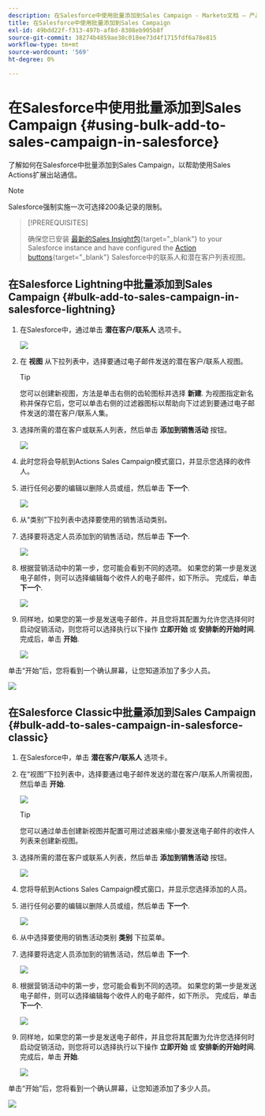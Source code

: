 ```yaml
---
description: 在Salesforce中使用批量添加到Sales Campaign - Marketo文档 — 产品文档
title: 在Salesforce中使用批量添加到Sales Campaign
exl-id: 49bdd22f-f313-497b-af8d-8308eb905b8f
source-git-commit: 38274b4859ae38c018ee73d4f1715fdf6a78e815
workflow-type: tm+mt
source-wordcount: '569'
ht-degree: 0%

---
```


# 在Salesforce中使用批量添加到Sales Campaign {#using-bulk-add-to-sales-campaign-in-salesforce}

了解如何在Salesforce中批量添加到Sales Campaign，以帮助使用Sales Actions扩展出站通信。

>[!NOTE]
>
>Salesforce强制实施一次可选择200条记录的限制。

>[!PREREQUISITES]
>
>确保您已安装 [最新的Sales Insight包](/help/marketo/product-docs/marketo-sales-insight/msi-for-salesforce/upgrading/upgrading-your-msi-package.md){target="_blank"} to your Salesforce instance and have configured the [Action buttons](/help/marketo/product-docs/marketo-sales-insight/actions/crm/salesforce-package-configuration/add-action-buttons-to-salesforce-list-view.md){target="_blank"} Salesforce中的联系人和潜在客户列表视图。

## 在Salesforce Lightning中批量添加到Sales Campaign {#bulk-add-to-sales-campaign-in-salesforce-lightning}

1. 在Salesforce中，通过单击 **潜在客户/联系人** 选项卡。

   ![](assets/using-bulk-add-to-sales-campaign-in-salesforce-1.png)

1. 在 **视图** 从下拉列表中，选择要通过电子邮件发送的潜在客户/联系人视图。

   >[!TIP]
   >
   >您可以创建新视图，方法是单击右侧的齿轮图标并选择 **新建**. 为视图指定新名称并保存它后，您可以单击右侧的过滤器图标以帮助向下过滤到要通过电子邮件发送的潜在客户/联系人集。

1. 选择所需的潜在客户或联系人列表，然后单击 **添加到销售活动** 按钮。

   ![](assets/using-bulk-add-to-sales-campaign-in-salesforce-2.png)

1. 此时您将会导航到Actions Sales Campaign模式窗口，并显示您选择的收件人。

1. 进行任何必要的编辑以删除人员或组，然后单击 **下一个**.

   ![](assets/using-bulk-add-to-sales-campaign-in-salesforce-3.png)

1. 从“类别”下拉列表中选择要使用的销售活动类别。

1. 选择要将选定人员添加到的销售活动，然后单击 **下一个**.

   ![](assets/using-bulk-add-to-sales-campaign-in-salesforce-4.png)

1. 根据营销活动中的第一步，您可能会看到不同的选项。 如果您的第一步是发送电子邮件，则可以选择编辑每个收件人的电子邮件，如下所示。 完成后，单击 **下一个**.

   ![](assets/using-bulk-add-to-sales-campaign-in-salesforce-5.png)

1. 同样地，如果您的第一步是发送电子邮件，并且您将其配置为允许您选择何时启动促销活动，则您将可以选择执行以下操作 **立即开始** 或 **安排新的开始时间**. 完成后，单击 **开始**.

   ![](assets/using-bulk-add-to-sales-campaign-in-salesforce-6.png)

单击“开始”后，您将看到一个确认屏幕，让您知道添加了多少人员。

![](assets/using-bulk-add-to-sales-campaign-in-salesforce-7.png)

## 在Salesforce Classic中批量添加到Sales Campaign {#bulk-add-to-sales-campaign-in-salesforce-classic}

1. 在Salesforce中，单击 **潜在客户/联系人** 选项卡。

1. 在“视图”下拉列表中，选择要通过电子邮件发送的潜在客户/联系人所需视图，然后单击 **开始**.

   ![](assets/using-bulk-add-to-sales-campaign-in-salesforce-8.png)

   >[!TIP]
   >
   >您可以通过单击创建新视图并配置可用过滤器来缩小要发送电子邮件的收件人列表来创建新视图。

1. 选择所需的潜在客户或联系人列表，然后单击 **添加到销售活动** 按钮。

   ![](assets/using-bulk-add-to-sales-campaign-in-salesforce-9.png)

1. 您将导航到Actions Sales Campaign模式窗口，并显示您选择添加的人员。

1. 进行任何必要的编辑以删除人员或组，然后单击 **下一个**.

   ![](assets/using-bulk-add-to-sales-campaign-in-salesforce-10.png)

1. 从中选择要使用的销售活动类别 **类别** 下拉菜单。

1. 选择要将选定人员添加到的销售活动，然后单击 **下一个**.

   ![](assets/using-bulk-add-to-sales-campaign-in-salesforce-11.png)

1. 根据营销活动中的第一步，您可能会看到不同的选项。 如果您的第一步是发送电子邮件，则可以选择编辑每个收件人的电子邮件，如下所示。 完成后，单击 **下一个**.

   ![](assets/using-bulk-add-to-sales-campaign-in-salesforce-12.png)

1. 同样地，如果您的第一步是发送电子邮件，并且您将其配置为允许您选择何时启动促销活动，则您将可以选择执行以下操作 **立即开始** 或 **安排新的开始时间**. 完成后，单击 **开始**.

   ![](assets/using-bulk-add-to-sales-campaign-in-salesforce-13.png)

单击“开始”后，您将看到一个确认屏幕，让您知道添加了多少人员。

![](assets/using-bulk-add-to-sales-campaign-in-salesforce-14.png)
